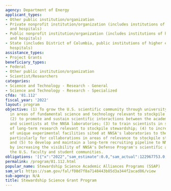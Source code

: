 ```yaml
---
agency: Department of Energy
applicant_types:
- Other public institution/organization
- Private nonprofit institution/organization (includes institutions of higher education
  and hospitals)
- Public nonprofit institution/organization (includes institutions of higher education
  and hospitals)
- State (includes District of Columbia, public institutions of higher education and
  hospitals)
assistance_types:
- Project Grants
beneficiary_types:
- Federal
- Other public institution/organization
- Scientist/Researchers
categories:
- Science and Technology - Research - General
- Science and Technology - Research - Specialized
cfda: '81.112'
fiscal_year: '2022'
layout: program
objective: (1) To grow the U.S. scientific community through university involvement
  in areas of fundamental science and technology relevant to stockpile stewardship;
  (2) to promote and sustain scientific interactions between the academic community
  and scientists at the NNSA laboratories; (3) to train scientists in specific areas
  of long-term research relevant to stockpile stewardship; (4) to increase the availability
  of unique experimental facilities sited at NNSA's laboratories to the academic community,
  particularly for collaborations in areas of relevance to stockpile stewardship;
  and (5) to develop and maintain a long-term recruiting pipeline to NNSA's laboratories
  by increasing the visibility of NNSA's Defense Program's scientific activities to
  the U.S. faculty and student communities.
obligations: '[{"x":"2022","sam_estimate":0.0,"sam_actual":122967753.0,"usa_spending_actual":122967752.68},{"x":"2023","sam_estimate":125000000.0,"sam_actual":0.0,"usa_spending_actual":95765885.32},{"x":"2024","sam_estimate":125000000.0,"sam_actual":0.0,"usa_spending_actual":0.0}]'
permalink: /program/81.112.html
popular_name: Stewardship Science Academic Alliances Programs (SSAP)
sam_url: https://sam.gov/fal/f08d7f8a7148443b85d3a344f2acad86/view
sub-agency: N/A
title: Stewardship Science Grant Program
---
```

